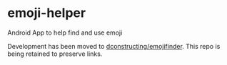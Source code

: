 # emoji-helper
Android App to help find and use emoji

Development has been moved to [dconstructing/emojifinder](https://github.com/dconstructing/emojifinder).
This repo is being retained to preserve links.
